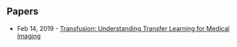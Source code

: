 ## Papers
- Feb 14, 2019 - [Transfusion: Understanding Transfer Learning for Medical Imaging](https://arxiv.org/abs/1902.07208)